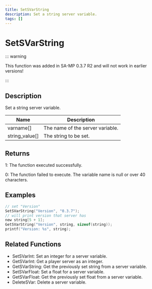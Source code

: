 ```yaml
---
title: SetSVarString
description: Set a string server variable.
tags: []
---
```


# SetSVarString

<TagLinks />

::: warning

This function was added in SA-MP 0.3.7 R2 and will not work in earlier versions!

:::

## Description

Set a string server variable.

| Name           | Description                      |
| -------------- | -------------------------------- |
| varname[]      | The name of the server variable. |
| string_value[] | The string to be set.            |

## Returns

1: The function executed successfully.

0: The function failed to execute. The variable name is null or over 40 characters.

## Examples

```c
// set "Version"
SetSVarString("Version", "0.3.7");
// will print version that server has
new string[5 + 1];
GetSVarString("Version", string, sizeof(string));
printf("Version: %s", string);
```

## Related Functions

- SetSVarInt: Set an integer for a server variable.
- GetSVarInt: Get a player server as an integer.
- GetSVarString: Get the previously set string from a server variable.
- SetSVarFloat: Set a float for a server variable.
- GetSVarFloat: Get the previously set float from a server variable.
- DeleteSVar: Delete a server variable.
